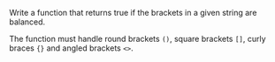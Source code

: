 Write a function that returns true if the brackets in a given string are balanced.

The function must handle round brackets `()`, square brackets `[]`, curly braces `{}` and angled brackets `<>`.